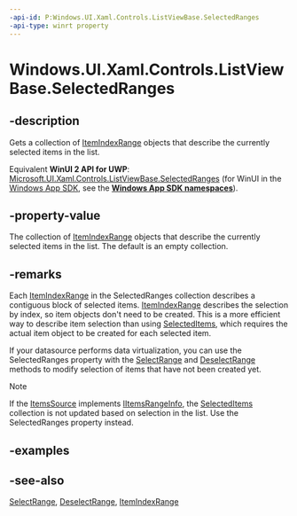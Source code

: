 ```yaml
---
-api-id: P:Windows.UI.Xaml.Controls.ListViewBase.SelectedRanges
-api-type: winrt property
---
```


<!-- Property syntax
public Windows.Foundation.Collections.IVectorView<Windows.UI.Xaml.Data.ItemIndexRange> SelectedRanges { get; }
-->

# Windows.UI.Xaml.Controls.ListViewBase.SelectedRanges

## -description
Gets a collection of [ItemIndexRange](../windows.ui.xaml.data/itemindexrange.md) objects that describe the currently selected items in the list.

Equivalent **WinUI 2 API for UWP**: [Microsoft.UI.Xaml.Controls.ListViewBase.SelectedRanges](/windows/winui/api/microsoft.ui.xaml.controls.listviewbase.selectedranges) (for WinUI in the [Windows App SDK](/windows/apps/windows-app-sdk/), see the **[Windows App SDK namespaces](/windows/windows-app-sdk/api/winrt/)**).

## -property-value
The collection of [ItemIndexRange](../windows.ui.xaml.data/itemindexrange.md) objects that describe the currently selected items in the list. The default is an empty collection.

## -remarks
Each [ItemIndexRange](../windows.ui.xaml.data/itemindexrange.md) in the SelectedRanges collection describes a contiguous block of selected items. [ItemIndexRange](../windows.ui.xaml.data/itemindexrange.md) describes the selection by index, so item objects don't need to be created. This is a more efficient way to describe item selection than using [SelectedItems](listviewbase_selecteditems.md), which requires the actual item object to be created for each selected item.

If your datasource performs data virtualization, you can use the SelectedRanges property with the [SelectRange](listviewbase_selectrange_1824826911.md) and [DeselectRange](listviewbase_deselectrange_1629963900.md) methods to modify selection of items that have not been created yet.

> [!NOTE]
> If the [ItemsSource](itemscontrol_itemssource.md) implements [IItemsRangeInfo](../windows.ui.xaml.data/iitemsrangeinfo.md), the [SelectedItems](listviewbase_selecteditems.md) collection is not updated based on selection in the list. Use the SelectedRanges property instead.

## -examples

## -see-also
[SelectRange](listviewbase_selectrange_1824826911.md), [DeselectRange](listviewbase_deselectrange_1629963900.md), [ItemIndexRange](../windows.ui.xaml.data/itemindexrange.md)
